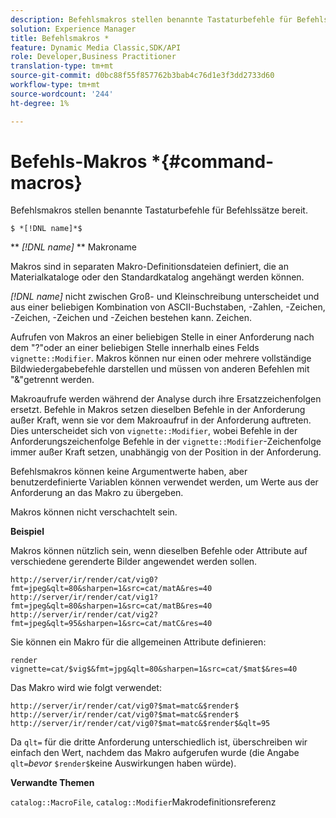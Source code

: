 ```yaml
---
description: Befehlsmakros stellen benannte Tastaturbefehle für Befehlssätze bereit.
solution: Experience Manager
title: Befehlsmakros *
feature: Dynamic Media Classic,SDK/API
role: Developer,Business Practitioner
translation-type: tm+mt
source-git-commit: d0bc88f55f857762b3bab4c76d1e3f3dd2733d60
workflow-type: tm+mt
source-wordcount: '244'
ht-degree: 1%

---
```



# Befehls-Makros *{#command-macros}

Befehlsmakros stellen benannte Tastaturbefehle für Befehlssätze bereit.

`$ *[!DNL name]*$`

** *[!DNL name]* ** Makroname

Makros sind in separaten Makro-Definitionsdateien definiert, die an Materialkataloge oder den Standardkatalog angehängt werden können.

*[!DNL name]* nicht zwischen Groß- und Kleinschreibung unterscheidet und aus einer beliebigen Kombination von ASCII-Buchstaben, -Zahlen, -Zeichen, -Zeichen, -Zeichen und -Zeichen bestehen kann. Zeichen.

Aufrufen von Makros an einer beliebigen Stelle in einer Anforderung nach dem &quot;?&quot;oder an einer beliebigen Stelle innerhalb eines Felds `vignette::Modifier`. Makros können nur einen oder mehrere vollständige Bildwiedergabebefehle darstellen und müssen von anderen Befehlen mit &quot;&amp;&quot;getrennt werden.

Makroaufrufe werden während der Analyse durch ihre Ersatzzeichenfolgen ersetzt. Befehle in Makros setzen dieselben Befehle in der Anforderung außer Kraft, wenn sie vor dem Makroaufruf in der Anforderung auftreten. Dies unterscheidet sich von `vignette::Modifier`, wobei Befehle in der Anforderungszeichenfolge Befehle in der `vignette::Modifier`-Zeichenfolge immer außer Kraft setzen, unabhängig von der Position in der Anforderung.

Befehlsmakros können keine Argumentwerte haben, aber benutzerdefinierte Variablen können verwendet werden, um Werte aus der Anforderung an das Makro zu übergeben.

Makros können nicht verschachtelt sein.

**Beispiel**

Makros können nützlich sein, wenn dieselben Befehle oder Attribute auf verschiedene gerenderte Bilder angewendet werden sollen.

`http://server/ir/render/cat/vig0?fmt=jpeg&qlt=80&sharpen=1&src=cat/matA&res=40 http://server/ir/render/cat/vig1?fmt=jpeg&qlt=80&sharpen=1&src=cat/matB&res=40 http://server/ir/render/cat/vig2?fmt=jpeg&qlt=95&sharpen=1&src=cat/matC&res=40`

Sie können ein Makro für die allgemeinen Attribute definieren:

`render vignette=cat/$vig$&fmt=jpg&qlt=80&sharpen=1&src=cat/$mat$&res=40`

Das Makro wird wie folgt verwendet:

`http://server/ir/render/cat/vig0?$mat=matc&$render$ http://server/ir/render/cat/vig0?$mat=matc&$render$ http://server/ir/render/cat/vig0?$mat=matc&$render$&qlt=95`

Da `qlt=` für die dritte Anforderung unterschiedlich ist, überschreiben wir einfach den Wert, nachdem das Makro aufgerufen wurde (die Angabe `qlt=`*bevor* `$render$`keine Auswirkungen haben würde).

**Verwandte Themen**

`catalog::MacroFile`,  `catalog::Modifier`Makrodefinitionsreferenz

<!--<a id="section_297B7FCB285F4891AA76DF8393089931"></a>-->

